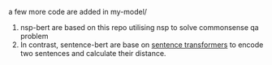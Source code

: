 a few more code are added in my-model/

1. nsp-bert are based on this repo utilising nsp to solve commonsense qa problem
2. In contrast, sentence-bert are base on [sentence transformers](https://github.com/UKPLab/sentence-transformers) to encode two sentences and calculate their distance.
